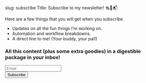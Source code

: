 slug: subscribe 
Title: Subscribe to my newsletter! 🗞📨📬

Here are a few things that you will get when you subscribe.

- Updates on all the fun things I'm working on.
- Automation and workflow breakdowns.
- A direct line to me! (Your buddy, your pal!)

<form
	action="https://buttondown.email/api/emails/embed-subscribe/productivityintech"
	method="post"
	target="popupwindow"
	onsubmit="window.open('https://buttondown.email/productivityintech', 'popupwindow')"
	class="embeddable-buttondown-form">
	<h3 class="subtitle is-3"> All this content (plus some extra goodies) in a digestible package in your inbox! </h3> 
  <div class="field is-grouped">
  <div class="control">
  <input type="email"
	name="email"
	placeholder="Email"
	id="bd-email">
  </div>
	<input type="hidden"
	value="1"
	name="embed" />
  <div class="control">
	<input class="is-button is-link"
	type="submit"
	value="Subscribe" />
  </div>
  </div>
</form>
